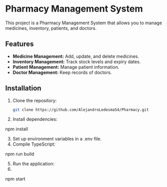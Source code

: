 # Pharmacy Management System

This project is a Pharmacy Management System that allows you to manage medicines, inventory, patients, and doctors.

## Features

- **Medicine Management:** Add, update, and delete medicines.
- **Inventory Management:** Track stock levels and expiry dates.
- **Patient Management:** Manage patient information.
- **Doctor Management:** Keep records of doctors.

## Installation

1. Clone the repository:
   ```bash
   git clone https://github.com/AlejandroLedesma54/Pharmacy.git

2. Install dependencies:

npm install

3. Set up environment variables in a .env file.
4. Compile TypeScript:

npm run build

5. Run the application:
6. 
npm start
